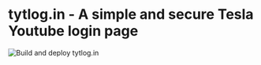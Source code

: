 # tytlog.in - A simple and secure Tesla Youtube login page

![Build and deploy tytlog.in](https://github.com/0xtf/tytlog.in/actions/workflows/main.yml/badge.svg)

